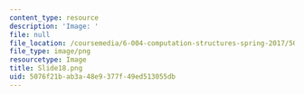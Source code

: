 ```yaml
---
content_type: resource
description: 'Image: '
file: null
file_location: /coursemedia/6-004-computation-structures-spring-2017/5076f21bab3a48e9377f49ed513055db_Slide18.png
file_type: image/png
resourcetype: Image
title: Slide18.png
uid: 5076f21b-ab3a-48e9-377f-49ed513055db
---
```

